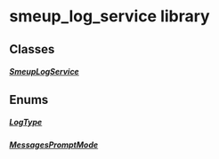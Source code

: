 


# smeup_log_service library











## Classes

##### [SmeupLogService](../smeup_services_smeup_log_service/SmeupLogService-class.md)



 








## Enums

##### [LogType](../smeup_services_smeup_log_service/LogType.md)



 


##### [MessagesPromptMode](../smeup_services_smeup_log_service/MessagesPromptMode.md)



 









